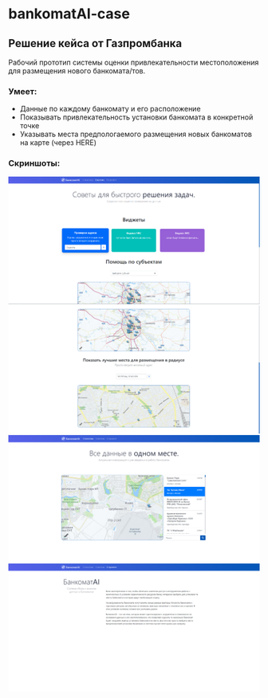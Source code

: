 # bankomatAI-case
## Решение кейса от Газпромбанка

Рабочий прототип системы оценки привлекательности местоположения для размещения нового банкомата/тов.

### Умеет:
- Данные по каждому банкомату и его расположение
- Показывать привлекательность установки банкомата в конкретной точке
- Указывать места предпологаемого размещения новых банкоматов на карте (через HERE)

### Скриншоты:
<a href="https://raw.githubusercontent.com" rel="Пример 1">![](https://raw.githubusercontent.com/Migisen/bankomatAI-case/master/screenshots/consulting_page.png)</a>
<a href="https://raw.githubusercontent.com" rel="Пример 1">![](https://raw.githubusercontent.com/Migisen/bankomatAI-case/master/screenshots/consulting_page_2.png)</a>
<a href="https://raw.githubusercontent.com" rel="Пример 1">![](https://raw.githubusercontent.com/Migisen/bankomatAI-case/master/screenshots/statistics_page.png)</a>
<a href="https://raw.githubusercontent.com" rel="Пример 1">![](https://raw.githubusercontent.com/Migisen/bankomatAI-case/master/screenshots//project_info.png)</a>
